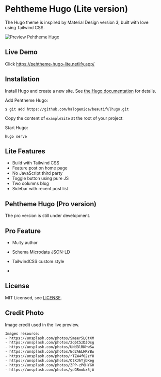 # Pehtheme Hugo (Lite version)

The Hugo theme is inspired by Material Design version 3, built with love using Tailwind CSS.

![Preview Pehtheme Hugo](https://raw.githubusercontent.com/fauzanmy/pehtheme-hugo-lite/main/images/tn.png?raw=true)

## Live Demo

Click https://pehtheme-hugo-lite.netlify.app/

## Installation

Install Hugo and create a new site. See [the Hugo documentation](https://gohugo.io/getting-started/quick-start/) for details.

Add Pehtheme Hugo:

    $ git add https://github.com/halogenica/beautifulhugo.git 

Copy the content of `exampleSite` at the root of your project:
    
Start Hugo:

    hugo serve

## Lite Features

- Build with Tailwind CSS
- Feature post on home page
- No JavaScript third party
- Toggle button using pure JS
- Two columns blog
- Sidebar with recent post list

## Pehtheme Hugo (Pro version)

The pro version is still under development.

## Pro Feature
- Multy author
- Schema Microdata JSON-LD
- TailwindCSS custom style

- 
## License

MIT Licensed, see [LICENSE](https://github.com/halogenica/Hugo-BeautifulHugo/blob/master/LICENSE).

## Credit Photo

Image credit used in the live preview.

```txt
Images resource:
- https://unsplash.com/photos/Smeer5L0tXM
- https://unsplash.com/photos/2q6C5zDJOsg
- https://unsplash.com/photos/UNd3lRKhwSw
- https://unsplash.com/photos/Ed2AELHKYBw
- https://unsplash.com/photos/rTZW4f02zY8
- https://unsplash.com/photos/OtXJhYjbKeg
- https://unsplash.com/photos/ZPP-zP8HYG0
- https://unsplash.com/photos/ydGRmobx5jA
```
